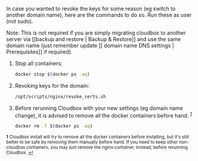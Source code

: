 In case you wanted to revoke the keys for some reason (eg switch to another domain name), here are the commands to do so. Run these as user (not sudo).

Note: This is not required if you are simply migrating cloudbox to another server via [[backup and restore | Backup & Restore]] and use the same domain name (just remember update [[ domain name DNS settings | Prerequisites]]  if required).

1. Stop all containers:

   ```bash
   docker stop $(docker ps -aq)
   ```


1. Revoking keys for the domain:

   ```bash
   /opt/scripts/nginx/revoke_certs.sh
   ```

1. Before rerunning Cloudbox with your new settings (eg domain name change), it is advised to remove all the docker containers before hand. <sup id="a1">[1](#f1)</sup>


   ```bash
   docker rm -f $(docker ps -aq)
   ```



<sup><b id="f1">1</b> Cloudbox install will try to remove all the docker containers before installing, but it's still better to be safe by removing them manually before hand. If you need to keep other non-cloudbox containers, you may just remove the nginx container, instead, before rerunning Cloudbox. [↩](#a1)</sup>
